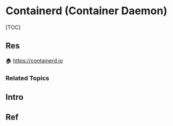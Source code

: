 # Containerd (Container Daemon)

[TOC]



## Res
🏠 https://containerd.io


### Related Topics



## Intro



## Ref
